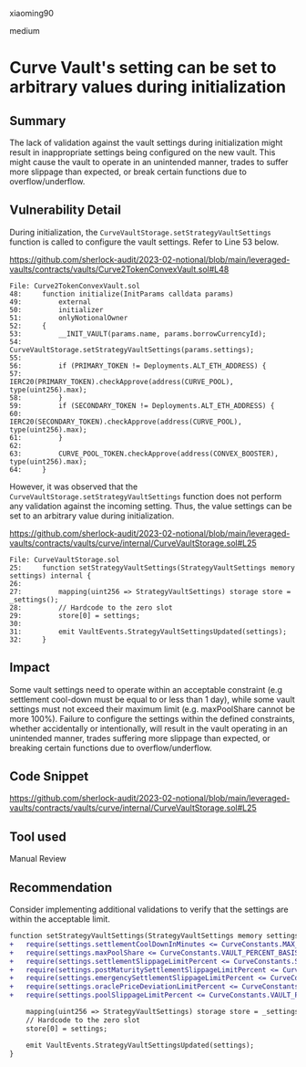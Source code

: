 xiaoming90

medium

# Curve Vault's setting can be set to arbitrary values during initialization

## Summary

The lack of validation against the vault settings during initialization might result in inappropriate settings being configured on the new vault. This might cause the vault to operate in an unintended manner, trades to suffer more slippage than expected, or break certain functions due to overflow/underflow.

## Vulnerability Detail

During initialization, the `CurveVaultStorage.setStrategyVaultSettings` function is called to configure the vault settings. Refer to Line 53 below.

https://github.com/sherlock-audit/2023-02-notional/blob/main/leveraged-vaults/contracts/vaults/Curve2TokenConvexVault.sol#L48

```solidity
File: Curve2TokenConvexVault.sol
48:     function initialize(InitParams calldata params)
49:         external
50:         initializer
51:         onlyNotionalOwner
52:     {
53:         __INIT_VAULT(params.name, params.borrowCurrencyId);
54:         CurveVaultStorage.setStrategyVaultSettings(params.settings);
55: 
56:         if (PRIMARY_TOKEN != Deployments.ALT_ETH_ADDRESS) {
57:             IERC20(PRIMARY_TOKEN).checkApprove(address(CURVE_POOL), type(uint256).max);
58:         }
59:         if (SECONDARY_TOKEN != Deployments.ALT_ETH_ADDRESS) {
60:             IERC20(SECONDARY_TOKEN).checkApprove(address(CURVE_POOL), type(uint256).max);
61:         }
62: 
63:         CURVE_POOL_TOKEN.checkApprove(address(CONVEX_BOOSTER), type(uint256).max);
64:     }
```

However, it was observed that the `CurveVaultStorage.setStrategyVaultSettings` function does not perform any validation against the incoming setting. Thus, the value settings can be set to an arbitrary value during initialization.

https://github.com/sherlock-audit/2023-02-notional/blob/main/leveraged-vaults/contracts/vaults/curve/internal/CurveVaultStorage.sol#L25

```solidity
File: CurveVaultStorage.sol
25:     function setStrategyVaultSettings(StrategyVaultSettings memory settings) internal {
26: 
27:         mapping(uint256 => StrategyVaultSettings) storage store = _settings();
28:         // Hardcode to the zero slot
29:         store[0] = settings;
30: 
31:         emit VaultEvents.StrategyVaultSettingsUpdated(settings);
32:     }
```

## Impact

Some vault settings need to operate within an acceptable constraint (e.g settlement cool-down must be equal to or less than 1 day), while some vault settings must not exceed their maximum limit (e.g. maxPoolShare cannot be more 100%). Failure to configure the settings within the defined constraints, whether accidentally or intentionally, will result in the vault operating in an unintended manner, trades suffering more slippage than expected, or breaking certain functions due to overflow/underflow.

## Code Snippet

https://github.com/sherlock-audit/2023-02-notional/blob/main/leveraged-vaults/contracts/vaults/curve/internal/CurveVaultStorage.sol#L25

## Tool used

Manual Review

## Recommendation

Consider implementing additional validations to verify that the settings are within the acceptable limit.

```diff
function setStrategyVaultSettings(StrategyVaultSettings memory settings) internal {
+   require(settings.settlementCoolDownInMinutes <= CurveConstants.MAX_SETTLEMENT_COOLDOWN_IN_MINUTES);
+   require(settings.maxPoolShare <= CurveConstants.VAULT_PERCENT_BASIS);
+   require(settings.settlementSlippageLimitPercent <= CurveConstants.SLIPPAGE_LIMIT_PRECISION);
+   require(settings.postMaturitySettlementSlippageLimitPercent <= CurveConstants.SLIPPAGE_LIMIT_PRECISION);
+   require(settings.emergencySettlementSlippageLimitPercent <= CurveConstants.SLIPPAGE_LIMIT_PRECISION);
+   require(settings.oraclePriceDeviationLimitPercent <= CurveConstants.VAULT_PERCENT_BASIS);
+   require(settings.poolSlippageLimitPercent <= CurveConstants.VAULT_PERCENT_BASIS);

    mapping(uint256 => StrategyVaultSettings) storage store = _settings();
    // Hardcode to the zero slot
    store[0] = settings;

    emit VaultEvents.StrategyVaultSettingsUpdated(settings);
}
```